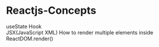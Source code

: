 # Reactjs-Concepts
useState Hook\
JSX(JavaScript XML)
How to render multiple elements inside ReactDOM.render()
